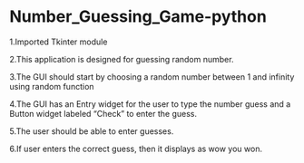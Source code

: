 # Number_Guessing_Game-python
1.Imported Tkinter module 

2.This application is designed for guessing random number.

3.The GUI should start by choosing a random number between 1 and infinity using random function 

4.The GUI has an Entry widget for the user to type the number guess and a Button widget labeled “Check” to enter the guess.

5.The user should be able to enter guesses.

6.If user enters the correct guess, then it displays as wow you won.
